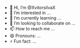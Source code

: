 - 👋 Hi, I’m @XvitorsilvaX
- 👀 I’m interested in ...
- 🌱 I’m currently learning ...
- 💞️ I’m looking to collaborate on ...
- 📫 How to reach me ...
- 😄 Pronouns: ...
- ⚡ Fun fact: ...

<!---
XvitorsilvaX/XvitorsilvaX is a ✨ special ✨ repository because its `README.md` (this file) appears on your GitHub profile.
You can click the Preview link to take a look at your changes.
--->

